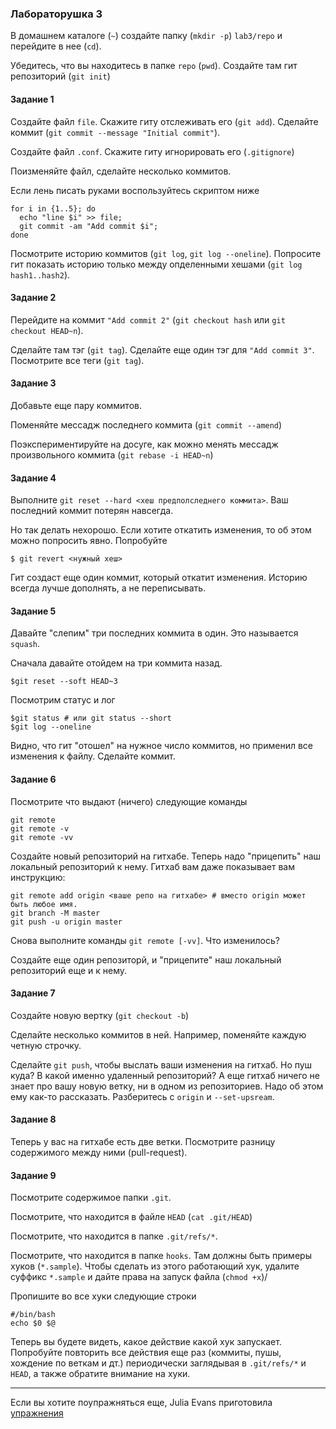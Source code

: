 ### Лабораторушка 3

В домашнем каталоге (`~`) создайте папку (`mkdir -p`) `lab3/repo` и перейдите в нее (`cd`).

Убедитесь, что вы находитесь в папке `repo` (`pwd`).
Создайте там гит репозиторий (`git init`)

#### Задание 1
Создайте файл `file`. Скажите гиту отслеживать его (`git add`). 
Сделайте коммит (`git commit --message "Initial commit"`).

Создайте файл `.conf`. Скажите гиту игнорировать его (`.gitignore`)

Поизменяйте файл, сделайте несколько коммитов.

Если лень писать руками воспользуйтесь скриптом ниже
```shell script
for i in {1..5}; do 
  echo "line $i" >> file; 
  git commit -am "Add commit $i"; 
done
``` 

Посмотрите историю коммитов (`git log`, `git log --oneline`).
Попросите гит показать историю только между опделенными хешами (`git log hash1..hash2`).

#### Задание 2
Перейдите на коммит `"Add commit 2"` (`git checkout hash` или `git checkout HEAD~n`).

Сделайте там тэг (`git tag`). 
Сделайте еще один тэг для `"Add commit 3"`.
Посмотрите все теги (`git tag`).


#### Задание 3
Добавьте еще пару коммитов.

Поменяйте мессадж последнего коммита (`git commit --amend`)

Поэкспериментируйте на досуге, как можно менять мессадж произвольного коммита (`git rebase -i HEAD~n`)


#### Задание 4
Выполните `git reset --hard <хеш предполследнего коммита>`. Ваш последний коммит потерян навсегда.

Но так делать нехорошо. Если хотите откатить изменения, то об этом можно попросить явно. Попробуйте

```shell script
$ git revert <нужный хеш>
```

Гит создаст еще один коммит, который откатит изменения. Историю всегда лучше дополнять, а не переписывать.

#### Задание 5
Давайте "слепим" три последних коммита в один. Это называется `squash`.

Сначала давайте отойдем на три коммита назад.
```shell script
$git reset --soft HEAD~3
```

Посмотрим статус и лог
```shell script 
$git status # или git status --short
$git log --oneline
```

Видно, что гит "отошел" на нужное число коммитов, но применил все изменения к файлу. 
Сделайте коммит.


#### Задание 6
Посмотрите что выдают (ничего)  следующие команды

```shell script
git remote
git remote -v
git remote -vv
```

Создайте новый репозиторий на гитхабе. Теперь надо "прицепить" наш локальный репозиторий к нему.
Гитхаб вам даже показывает вам инструкцию:

```
git remote add origin <ваше репо на гитхабе> # вместо origin может быть любое имя.
git branch -M master
git push -u origin master
```
Снова выполните команды `git remote [-vv]`. Что изменилось?

Создайте еще один репозиторй, и "прицепите" наш локальный репозиторий еще и к нему.

#### Задание 7
Создайте новую вертку (`git checkout -b`)

Сделайте несколько коммитов в ней. Например, поменяйте каждую четную строчку.

Сделайте  `git push`, чтобы выслать ваши изменения на гитхаб. Но пуш куда? В какой именно удаленный репозиторий?
А еще гитхаб ничего не знает про вашу новую ветку, ни в одном из репозиториев.
Надо об этом ему как-то рассказать. Разберитесь с `origin` и `--set-upsream`.

#### Задание 8
Теперь у вас на гитхабе есть две ветки. Посмотрите разницу содержимого между ними (pull-request).

#### Задание 9
Посмотрите содержимое папки `.git`.

Посмотрите, что находится в файле `HEAD` (`cat .git/HEAD`)

Посмотрите, что находится в папке `.git/refs/*`.

Посмотрите, что находится в папке `hooks`. Там должны быть примеры хуков (`*.sample`).
Чтобы сделать из этого работающий хук, удалите суффикс `*.sample` и дайте права на запуск файла (`chmod +x`)/

Пропишите во все хуки следующие строки
```shell script
#/bin/bash
echo $0 $@
```

Теперь вы будете видеть, какое действие какой хук запускает. Попробуйте повторить все действия еще раз (коммиты, пушы, хождение по веткам и дт.)
периодически заглядывая в `.git/refs/*` и `HEAD`,  а также обратите внимание на хуки.

--------

Если вы хотите поупражняться еще, Julia Evans приготовила [упражнения](https://jvns.ca/blog/2019/08/30/git-exercises--navigate-a-repository/)




